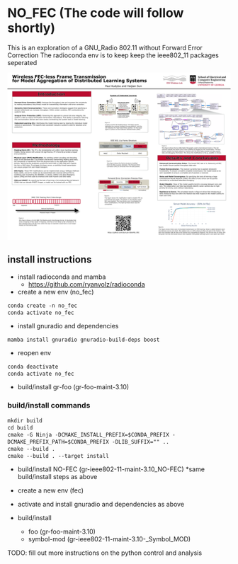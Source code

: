 # NO_FEC (The code will follow shortly)
This is an exploration of a GNU_Radio 802.11 without Forward Error Correction
The radioconda env is to keep keep the ieee802_11 packages seperated

<img src="INFOCOM-2024-poster_w_background.png" width="800">

## install instructions
* install radioconda and mamba
    * https://github.com/ryanvolz/radioconda
* create a new env (no_fec)
```
conda create -n no_fec 
conda activate no_fec
```
* install gnuradio and dependencies
```
mamba install gnuradio gnuradio-build-deps boost
```
* reopen env
```
conda deactivate
conda activate no_fec
```
* build/install gr-foo (gr-foo-maint-3.10)
### build/install commands
```
mkdir build
cd build
cmake -G Ninja -DCMAKE_INSTALL_PREFIX=$CONDA_PREFIX -DCMAKE_PREFIX_PATH=$CONDA_PREFIX -DLIB_SUFFIX="" ..
cmake --build .
cmake --build . --target install
```
* build/install NO-FEC (gr-ieee802-11-maint-3.10_NO-FEC)
    *same build/install steps as above
    
* create a new env (fec)
* activate and install gnuradio and dependencies as above
* build/install 
    * foo (gr-foo-maint-3.10)
    * symbol-mod (gr-ieee802-11-maint-3.10-_Symbol_MOD)


TODO:
fill out more instructions on the python control and analysis


